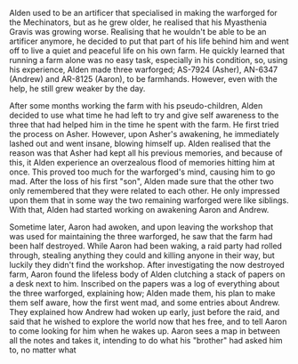 Alden used to be an artificer that specialised in making the warforged for the Mechinators, but as he grew older, he realised that his Myasthenia Gravis was growing worse. Realising that he wouldn't be able to be an artificer anymore, he decided to put that part of his life behind him and went off to live a quiet and peaceful life on his own farm. He quickly learned that running a farm alone was no easy task, especially in his condition, so, using his experience, Alden made three warforged; AS-7924 (Asher), AN-6347 (Andrew) and AR-8125 (Aaron), to be farmhands. However, even with the help, he still grew weaker by the day.

After some months working the farm with his pseudo-children, Alden decided to use what time he had left to try and give self awareness to the three that had helped him in the time he spent with the farm. He first tried the process on Asher. However, upon Asher's awakening, he immediately lashed out and went insane, blowing himself up. Alden realised that the reason was that Asher had kept all his previous memories, and because of this, it Alden experience an overzealous flood of memories hitting him at once. This proved too much for the warforged's mind, causing him to go mad. After the loss of his first "son", Alden made sure that the other two only remembered that they were related to each other. He only impressed upon them that in some way the two remaining warforged were like siblings. With that, Alden had started working on awakening Aaron and Andrew.

Sometime later, Aaron had awoken, and upon leaving the workshop that was used for maintaining the three warforged, he saw that the farm had been half destroyed. While Aaron had been waking, a raid party had rolled through, stealing anything they could and killing anyone in their way, but luckily they didn't find the workshop. After investigating the now destroyed farm, Aaron found the lifeless body of Alden clutching a stack of papers on a desk next to him. Inscribed on the papers was a log of everything about the three warforged, explaining how; Alden made them, his plan to make them self aware, how the first went mad, and some entries about Andrew. They explained how Andrew had woken up early, just before the raid, and said that he wished to explore the world now that hes free, and to tell Aaron to come looking for him when he wakes up. Aaron sees a map in between all the notes and takes it, intending to do what his "brother" had asked him to, no matter what
